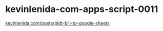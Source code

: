 # kevinlenida-com-apps-script-0011
[kevinlenida.com/posts/pldt-bill-to-google-sheets](https://kevinlenida.com/posts/pldt-bill-to-google-sheets)
